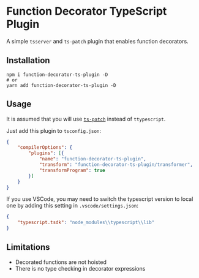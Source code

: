 # Function Decorator TypeScript Plugin

A simple `tsserver` and `ts-patch` plugin that enables function decorators.

## Installation

```shell
npm i function-decorator-ts-plugin -D
# or
yarn add function-decorator-ts-plugin -D
```

## Usage

It is assumed that you will use [`ts-patch`](https://github.com/nonara/ts-patch) instead of `ttypescript`.

Just add this plugin to `tsconfig.json`:

```json
{
    "compilerOptions": {
        "plugins": [{
            "name": "function-decorator-ts-plugin",
            "transform": "function-decorator-ts-plugin/transformer",
            "transformProgram": true
        }]
    }
}
```

If you use VSCode, you may need to switch the typescript version to local one by adding this setting in `.vscode/settings.json`:

```json
{
    "typescript.tsdk": "node_modules\\typescript\\lib"
}
```

## Limitations

- Decorated functions are not hoisted
- There is no type cheсking in decorator expressions
